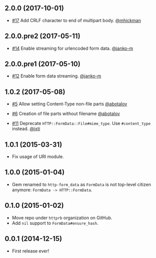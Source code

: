 ## 2.0.0 (2017-10-01)

* [#17](https://github.com/httprb/form_data/pull/17)
  Add CRLF character to end of multipart body.
  [@mhickman][]


## 2.0.0.pre2 (2017-05-11)

* [#14](https://github.com/httprb/form_data/pull/14)
  Enable streaming for urlencoded form data.
  [@janko-m][]


## 2.0.0.pre1 (2017-05-10)

* [#12](https://github.com/httprb/form_data.rb/pull/12)
  Enable form data streaming.
  [@janko-m][]


## 1.0.2 (2017-05-08)

* [#5](https://github.com/httprb/form_data.rb/issues/5)
  Allow setting Content-Type non-file parts 
  [@abotalov][]

* [#6](https://github.com/httprb/form_data.rb/issues/6)
  Creation of file parts without filename
  [@abotalov][]

* [#11](https://github.com/httprb/form_data.rb/pull/11)
  Deprecate `HTTP::FormData::File#mime_type`. Use `#content_type` instead.
  [@ixti][]


## 1.0.1 (2015-03-31)

* Fix usage of URI module.


## 1.0.0 (2015-01-04)

* Gem renamed to `http-form_data` as `FormData` is not top-level citizen
  anymore: `FormData -> HTTP::FormData`.


## 0.1.0 (2015-01-02)

* Move repo under `httprb` organization on GitHub.
* Add `nil` support to `FormData#ensure_hash`.


## 0.0.1 (2014-12-15)

* First release ever!

[@ixti]: https://github.com/ixti
[@abotalov]: https://github.com/abotalov
[@janko-m]: https://github.com/janko-m
[@mhickman]: https://github.com/mhickman
